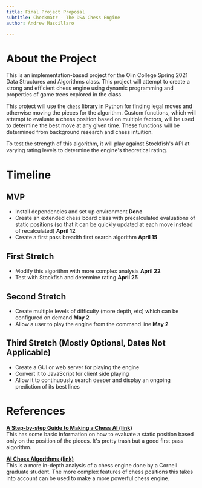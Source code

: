 ```yaml
---
title: Final Project Proposal
subtitle: Checkmatr - The DSA Chess Engine
author: Andrew Mascillaro

---
```


# About the Project

This is an implementation-based project for
the Olin College Spring 2021 Data Structures
and Algorithms class. This project will
attempt to create a strong and efficient
chess engine using dynamic programming and 
properties of game trees explored in the class.

This project will use the `chess` library in Python
for finding legal moves and otherwise moving the pieces
for the algorithm. Custom functions, which will
attempt to evaluate a chess position based on
multiple factors, will be used to determine the 
best move at any given time. These functions will
be determined from background research and
chess intuition.

To test the strength of this algorithm, it will
play against Stockfish's API at varying rating levels
to determine the engine's theoretical rating.

# Timeline

## MVP

* Install dependencies and set up environment
**Done**
* Create an extended chess board class with
precalculated evaluations of static positions
(so that it can be quickly updated at each move instead
of recalculated) **April 12**
* Create a first pass breadth first search algorithm **April 15**

## First Stretch

* Modify this algorithm with more complex analysis **April 22**
* Test with Stockfish and determine rating **April 25**

## Second Stretch

* Create multiple levels of difficulty (more depth, etc)
which can be configured on demand **May 2**
* Allow a user to play the engine from the command line
**May 2**

## Third Stretch (Mostly Optional, Dates Not Applicable)

* Create a GUI or web server for playing the engine
* Convert it to JavaScript for client side playing
* Allow it to continuously search deeper and display
an ongoing prediction of its best lines

# References

[**A Step-by-step Guide to Making a Chess AI (link)**](https://www.freecodecamp.org/news/simple-chess-ai-step-by-step-1d55a9266977/)  
This has some basic information on how to evaluate a static position
based only on the position of the pieces. It's pretty trash
but a good first pass algorithm.

[**AI Chess Algorithms (link)**](https://www.cs.cornell.edu/boom/2004sp/ProjectArch/Chess/algorithms.html)  
This is a more in-depth analysis of a chess engine
done by a Cornell graduate student. The more complex
features of chess positions this takes into account
can be used to make a more powerful chess engine.
